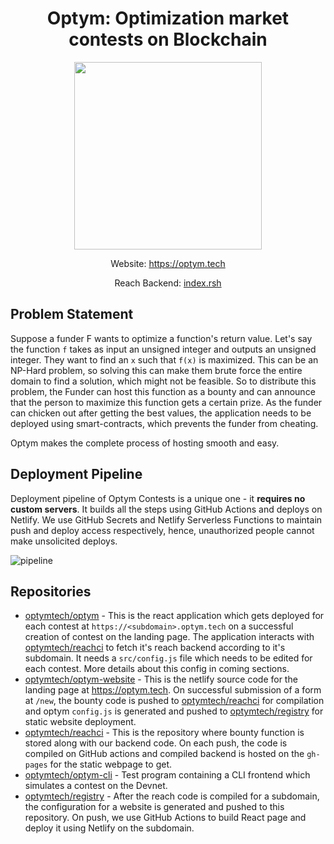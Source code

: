 
<h1 align="center">Optym: Optimization market contests on Blockchain</h1>
<p align="center">
<img align="center" src="https://user-images.githubusercontent.com/33966400/121770921-da65e100-cb89-11eb-9244-140512b8650a.png" width=300/>
</p>

<p align="center">
Website: <a href="https://optym.tech">https://optym.tech</a>
</p>


<p align="center">
Reach Backend: <a href="https://github.com/optymtech/optym-cli/blob/master/index.rsh">index.rsh</a>
</p>

## Problem Statement

Suppose a funder F wants to optimize a function's return value. Let's say the function `f` takes as input an unsigned integer and outputs an unsigned integer. They want to find an `x` such that `f(x)` is maximized. This can be an NP-Hard problem, so solving this can make them brute force the entire domain to find a solution, which might not be feasible. So to distribute this problem, the Funder can host this function as a bounty and can announce that the person to maximize this function gets a certain prize. As the funder can chicken out after getting the best values, the application needs to be deployed using smart-contracts, which prevents the funder from cheating.

Optym makes the complete process of hosting smooth and easy.

## Deployment Pipeline

Deployment pipeline of Optym Contests is a unique one - it **requires no custom servers**. It builds all the steps using GitHub Actions and deploys on Netlify. We use GitHub Secrets and Netlify Serverless Functions to maintain push and deploy access respectively, hence, unauthorized people cannot make unsolicited deploys.

![pipeline](https://user-images.githubusercontent.com/33966400/121770831-57448b00-cb89-11eb-952b-3c6a42a68c00.png)

## Repositories

* [optymtech/optym](https://github.com/optymtech/optym) - This is the react application which gets deployed for each contest at `https://<subdomain>.optym.tech` on a successful creation of contest on the landing page. The application interacts with [optymtech/reachci](https://github.com/optymtech/reachci) to fetch it's reach backend according to it's subdomain. It needs a `src/config.js` file which needs to be edited for each contest. More details about this config in coming sections.
* [optymtech/optym-website](https://github.com/optymtech/optym-website) - This is the netlify source code for the landing page at https://optym.tech. On successful submission of a form at `/new`, the bounty code is pushed to [optymtech/reachci](https://github.com/optymtech/reachci) for compilation and optym `config.js` is generated and pushed to [optymtech/registry](https://github.com/optymtech/registry) for static website deployment.
* [optymtech/reachci](https://github.com/optymtech/reachci) - This is the repository where bounty function is stored along with our backend code. On each push, the code is compiled on GitHub actions and compiled backend is hosted on the `gh-pages` for the static webpage to get.
* [optymtech/optym-cli](https://github.com/optymtech/optym-cli) - Test program containing a CLI frontend which simulates a contest on the Devnet. 
* [optymtech/registry](https://github.com/optymtech/registry) - After the reach code is compiled for a subdomain, the configuration for a website is generated and pushed to this repository. On push, we use GitHub Actions to build React page and deploy it using Netlify on the subdomain.
